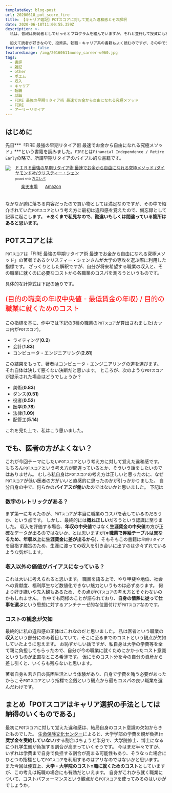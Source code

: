 ```yaml
---
templateKey: blog-post
url: 20200618_pot_score_fire
title: 【キャリア雑記】POTスコアに対して覚えた違和感とその解釈
date: 2020-06-18T11:00:55.359Z
description: >-
  私は、普段は開発者としてせっせとプログラムを組んでいますが、それと並行して投資にも積極的に取り組んでいます。できることなら大儲けしたいし、華やかな生活を送りたいという欲望に塗れる系エンジニアです。

  加えて読者が好きなので、投資系、転職・キャリア系の書籍もよく読むのですが、その中で少し引っかかる考え方があったので紹介したいと思います。
featuredpost: false
featuredimage: /img/20160611money_career-w960.jpg
tags:
  - 書評
  - 雑記
  - other
  - ポエム
  - 収入
  - キャリア
  - 転職
  - 就職
  - FIRE 最強の早期リタイア術 最速でお金から自由になれる究極メソッド
  - FIRE
  - アーリーリタイア
---
```

## はじめに
先日***「FIRE 最強の早期リタイア術 最速でお金から自由になれる究極メソッド」***という書籍を読みました。`FIRE`とは`Financial Independence / Retire Early`の略で、所謂早期リタイアのバイブル的な書籍です。

<div class="kaerebalink-box" style="text-align:left;padding-bottom:20px;font-size:small;zoom: 1;overflow: hidden;"><div class="kaerebalink-image" style="float:left;margin:0 15px 10px 0;"><a href="https://hb.afl.rakuten.co.jp/hgc/g0000017.scg7kd52.g0000017.scg7l6f0/kaereba_main_202006181959560526?pc=https%3A%2F%2Fproduct.rakuten.co.jp%2Fproduct%2F-%2Fe2e02bd70fb601650b6ec6aa986b723e%2F&m=http%3A%2F%2Fm.product.rakuten.co.jp%2Fproduct%2Fe2e02bd70fb601650b6ec6aa986b723e%2F" target="_blank" ><img src="https://thumbnail.image.rakuten.co.jp/ran/img/2001/0009/784/478/108/574/20010009784478108574_1.jpg?_ex=64x64" style="border: none;" /></a></div><div class="kaerebalink-info" style="line-height:120%;zoom: 1;overflow: hidden;"><div class="kaerebalink-name" style="margin-bottom:10px;line-height:120%"><a href="https://hb.afl.rakuten.co.jp/hgc/g0000017.scg7kd52.g0000017.scg7l6f0/kaereba_main_202006181959560526?pc=https%3A%2F%2Fproduct.rakuten.co.jp%2Fproduct%2F-%2Fe2e02bd70fb601650b6ec6aa986b723e%2F&m=http%3A%2F%2Fm.product.rakuten.co.jp%2Fproduct%2Fe2e02bd70fb601650b6ec6aa986b723e%2F" target="_blank" >ＦＩＲＥ最強の早期リタイア術 最速でお金から自由になれる究極メソッド  /ダイヤモンド社/クリスティー・シェン</a><div class="kaerebalink-powered-date" style="font-size:8pt;margin-top:5px;font-family:verdana;line-height:120%">posted with <a href="https://kaereba.com" rel="nofollow" target="_blank">カエレバ</a></div></div><div class="kaerebalink-detail" style="margin-bottom:5px;"></div><div class="kaerebalink-link1" style="margin-top:10px;"><div class="shoplinkrakuten" style="display:inline;margin-right:5px;background: url('//img.yomereba.com/kl.gif') 0 -50px no-repeat;padding: 2px 0 2px 18px;white-space: nowrap;"><a href="https://hb.afl.rakuten.co.jp/hgc/g0000017.scg7kd52.g0000017.scg7l6f0/kaereba_main_202006181959560526?pc=https%3A%2F%2Fproduct.rakuten.co.jp%2Fproduct%2F-%2Fe2e02bd70fb601650b6ec6aa986b723e%2F&m=http%3A%2F%2Fm.product.rakuten.co.jp%2Fproduct%2Fe2e02bd70fb601650b6ec6aa986b723e%2F" target="_blank" >楽天市場</a></div><div class="shoplinkamazon" style="display:inline;margin-right:5px;background: url('//img.yomereba.com/kl.gif') 0 0 no-repeat;padding: 2px 0 2px 18px;white-space: nowrap;"><a href="https://www.amazon.co.jp/gp/search?keywords=FIRE&__mk_ja_JP=%E3%82%AB%E3%82%BF%E3%82%AB%E3%83%8A&tag=shizuokaotoku-22" target="_blank" >Amazon</a></div></div></div><div class="booklink-footer" style="clear: left"></div></div>

なかなか腑に落ちる内容だったので買い物としては満足なのですが、その中で紹介されていた`POTスコア`という考え方に最初は違和感を覚えたので、備忘録として記事に起こします。
**※あくまで私見なので、勘違いもしくは間違っている箇所はあると思います。**

## POTスコアとは
`POTスコア`は「FIRE 最強の早期リタイア術 最速でお金から自由になれる究極メソッド」の著者であるクリスティー・シェンさんが大学の専攻を選ぶ際に利用した指標です。
ざっくりとした解釈ですが、自分が将来希望する職業の収入と、その職業に就くのに必要なコストから各職業のコスパを測ろうというものです。

具体的な計算式は下記の通りです。
<p style="font-size:150%;color:red">(目的の職業の年収中央値 - 最低賃金の年収) / 目的の職業に就くためのコスト</p>

この指標を基に、作中では下記の3種の職業の`POTスコア`が算出されました(カッコ内が`POTスコア`)。

- ライティング(**0.2**)
- 会計(**1.83**)
- コンピュータ・エンジニアリング(**2.81**)

この結果をもって、著者はコンピュータ・エンジニアリングの道を選びます。
それ自体は決して悪くない決断だと思います。
ところが、次のような`POTスコア`が提示された場合はどうでしょうか？

- 美術(**0.83**)
- ダンス(**0.51**)
- 役者(**0.52**)
- 医学(**0.78**)
- 法律(**1.09**)
- 配管工(**5.14**)

これを見た上で、私はこう思いました。

## でも、医者の方がよくない？
これが今回テーマにしたい`POTスコア`という考え方に対して覚えた違和感です。
もちろん`POTスコア`という考え方が間違っているとか、そういう話をしたいのではありません。
むしろ私自身は`POTスコア`の考え方は正しいと思ったのに、なぜ`POTスコア`が低い医者の方がいいと直感的に思ったのかが引っかかりました。
自分自身の中で、何らかの**バイアスが働いた**のではないかと思いました。
下記は

### 数字のレトリックがある？
まず第一に考えたのが、`POTスコア`が本当に職業のコスパを表しているのだろうか、という点です。
しかし、最終的には**概ね正しい**だろうという認識に至りました。
収入を評価する場合、**年収の中央値**ではなく**生涯賃金の中央値**の方が正確なデータが出るのではないか、とは思いますが(**※職業で昇給テーブルは異なるため、年収以上に生涯賃金に差が出るから**)、そもそもこの書籍は`早期リタイア`を目指す趣旨のため、生涯に渡っての収入を引き合いに出すのは少々ずれているような気がします。

### 収入以外の価値がバイアスになっている？
これは大いに考えられると思います。
職業を語る上で、やり甲斐や地位、社会への貢献度、福利厚生など数値化できない魅力というものは必ずあります。
何より好き嫌いや先入観もあるため、その点が`POTスコア`の考え方とそぐわないのかもしれません。
作中でも同様のことが語られており、**自身の情熱に従って仕事を選ぶ**という思想に対するアンチテーゼ的な位置付けが`POTスコア`なのです。

### コストの観念が欠如
最終的に私の違和感の正体はこれなのだと思いました。
私は医者という職業の**収入**という部分にのみ着目していて、そこに至るまでのコストという観点が欠如していたように思えます。
お恥ずかしい話ですが、私自身は大学の学費等を全て親に負担してもらったので、自分が今の職業に就くためにかかったコスト意識というものが正直なところ希薄です。
仮にそのコスト分を今の自分の資産から差し引くと、いくらも残らないと思います。

著者自身も若き日の貧困生活という体験があり、自身で学費を賄う必要があったからこそ`POTスコア`という指標で金銭という観点から最もコスパの良い職業を選んだわけです。

## まとめ「POTスコアはキャリア選択の手法としては納得のいくものである」
最初に`POTスコア`に対して覚えた違和感は、結局自身のコスト意識の欠如からきたものでした。
[生命保険文化センター](https://www.jili.or.jp/lifeplan/lifeevent/education/10.html)によると、大学学部の学費を親が負担(**=奨学金を受給していない**)する割合はちょうど半分で、大学院修士、博士になるにつれ学生側が負担する割合が高まっていくそうです。
今はまだ半々ですが、いずれは学費まで自身で負担する割合が高まる可能性もあり、そうなった場合にひとつの指標として`POTスコア`を利用するのはアリなのではないかと思います。
また今回は便宜上、**大学・大学院のコスト=職に就くためのコスト**としていますが、この考えは転職の場合にも有効だといえます。
自身がこれから就く職業について、コストパフォーマンスという観点から`POTスコア`を使ってみるのはいかがでしょうか。